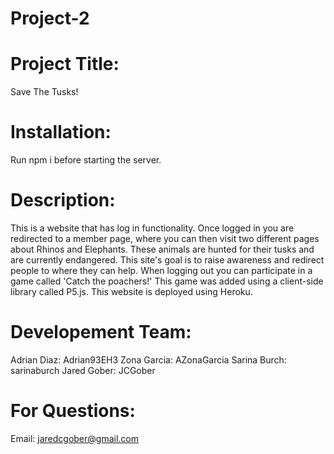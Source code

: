 # Project-2

# Project Title: 
Save The Tusks!

# Installation: 
Run npm i  before starting the server.

# Description:
This is a website that has log in functionality. Once logged in you are redirected to a member page, where you can then visit two different pages about Rhinos and Elephants. These animals are hunted for their tusks and are currently endangered. This site's goal is to raise awareness and redirect people to where they can help. When logging out you can participate in a game called 'Catch the poachers!' This game was added using a client-side library called P5.js. This website is deployed using Heroku.

# Developement Team:
Adrian Diaz: Adrian93EH3
Zona Garcia: AZonaGarcia
Sarina Burch: sarinaburch
Jared Gober: JCGober

# For Questions:
Email: jaredcgober@gmail.com